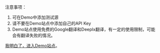 注意事项：

1. 可在Demo中添加测试源
2. 请不要在Demo站点中添加自己的API Key
3. Demo站点使用免费的Google翻译和Deeplx翻译，有一定的使用限制，可能会有翻译失败的情况。

[我明白了，进入Demo站点](https://demo.rsstranslator.com)。
